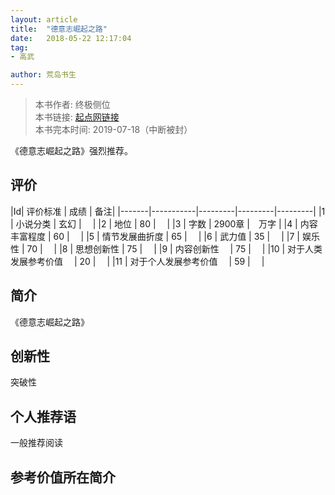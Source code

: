 ```yaml
---
layout: article
title:  "德意志崛起之路"
date:   2018-05-22 12:17:04
tag:
- 高武

author: 荒岛书生
---
```


> 本书作者:  终极侧位  
> 本书链接:  [起点网链接](https://book.qidian.com/info/3687209)  
> 本书完本时间: 2019-07-18（中断被封）

《德意志崛起之路》强烈推荐。
<!---more--->


## 评价

|Id| 评价标准   |  成绩 | 备注|
|-------|-----------|---------|---------|---------|
|1 | 小说分类        | 玄幻  |　 |
|2 | 地位            | 80  |　 |
|3 | 字数            | 2900章  |　万字 |
|4 | 内容丰富程度     | 60  |　 |
|5 | 情节发展曲折度    | 65  |　 |
|6 | 武力值          | 35  |　 |
|7 | 娱乐性           | 70  |　 |
|8 | 思想创新性       | 75  |　 |
|9 | 内容创新性　      | 75  |　 |
|10 | 对于人类发展参考价值　        | 20  |　 |
|11 | 对于个人发展参考价值　        | 59  |　 |

## 简介
《德意志崛起之路》


## 创新性
突破性

## 个人推荐语
一般推荐阅读

## 参考价值所在简介
